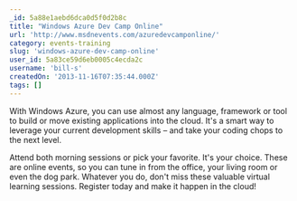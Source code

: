 ```yaml
---
_id: 5a88e1aebd6dca0d5f0d2b8c
title: "Windows Azure Dev Camp Online"
url: 'http://www.msdnevents.com/azuredevcamponline/'
category: events-training
slug: 'windows-azure-dev-camp-online'
user_id: 5a83ce59d6eb0005c4ecda2c
username: 'bill-s'
createdOn: '2013-11-16T07:35:44.000Z'
tags: []
---
```


With Windows Azure, you can use almost any language, framework or tool to build or move existing applications into the cloud. It's a smart way to leverage your current development skills – and take your coding chops to the next level.

Attend both morning sessions or pick your favorite. It's your choice. These are online events, so you can tune in from the office, your living room or even the dog park. Whatever you do, don't miss these valuable virtual learning sessions. Register today and make it happen in the cloud!
